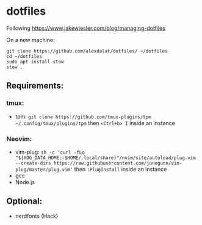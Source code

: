 # dotfiles

Following https://www.jakewiesler.com/blog/managing-dotfiles

On a new machine:
```
git clone https://github.com/alexdalat/dotfiles/ ~/dotfiles
cd ~/dotfiles
sudo apt install stow
stow .
```

## Requirements:

### tmux:
 - tpm: `git clone https://github.com/tmux-plugins/tpm ~/.config/tmux/plugins/tpm` then `<Ctrl+b> I` inside an instance

### Neovim:
 - vim-plug: `sh -c 'curl -fLo "${XDG_DATA_HOME:-$HOME/.local/share}"/nvim/site/autoload/plug.vim --create-dirs https://raw.githubusercontent.com/junegunn/vim-plug/master/plug.vim'` then `:PlugInstall` inside an instance
 - gcc
 - Node.js

## Optional:
 - nerdfonts (Hack)
